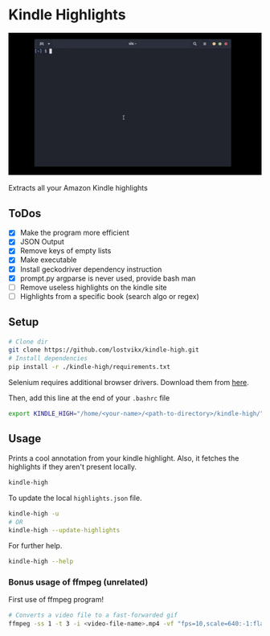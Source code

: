 # Kindle Highlights

![Showcase: How it works!](showcase.gif)

Extracts all your Amazon Kindle highlights

## ToDos

- [x] Make the program more efficient
- [x] JSON Output
- [x] Remove keys of empty lists
- [x] Make executable
- [x] Install geckodriver dependency instruction
- [x] prompt.py argparse is never used, provide bash man
- [ ] Remove useless highlights on the kindle site
- [ ] Highlights from a specific book (search algo or regex)

## Setup

```bash
# Clone dir
git clone https://github.com/lostvikx/kindle-high.git
# Install dependencies
pip install -r ./kindle-high/requirements.txt
```

Selenium requires additional browser drivers. Download them from [here](https://www.selenium.dev/documentation/webdriver/getting_started/install_drivers/).

Then, add this line at the end of your `.bashrc` file

```bash
export KINDLE_HIGH="/home/<your-name>/<path-to-directory>/kindle-high/"
```

## Usage

Prints a cool annotation from your kindle highlight. Also, it fetches the highlights if they aren't present locally.

```bash
kindle-high
```

To update the local `highlights.json` file.

```bash
kindle-high -u
# OR
kindle-high --update-highlights
```

For further help.

```bash
kindle-high --help
```

### Bonus usage of ffmpeg (unrelated)

First use of ffmpeg program!

```bash
# Converts a video file to a fast-forwarded gif
ffmpeg -ss 1 -t 3 -i <video-file-name>.mp4 -vf "fps=10,scale=640:-1:flags=lanczos,split[s0][s1];[s0]palettegen[p];[s1][p]paletteuse" -loop 0 showcase.gif
```
